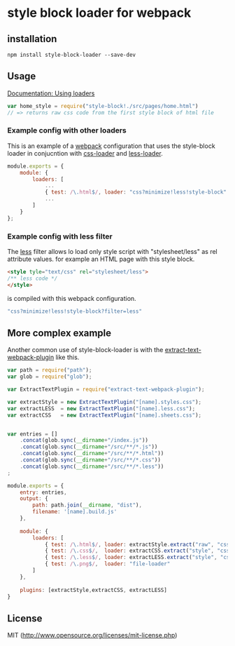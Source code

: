 # style block loader for webpack

## installation
`npm install style-block-loader --save-dev`

## Usage
[Documentation: Using loaders](http://webpack.github.io/docs/using-loaders.html)

``` javascript
var home_style = require("style-block!./src/pages/home.html")
// => returns raw css code from the first style block of html file
```
### Example config with other loaders
This is an example of a [webpack](https://www.npmjs.com/package/webpack)
configuration that uses the style-block loader in conjucntion with
[css-loader](https://www.npmjs.com/package/css-loader) and
[less-loader](https://www.npmjs.com/package/less-loader).

``` javascript
module.exports = {
    module: {
        loaders: [
            ...
            { test: /\.html$/, loader: "css?minimize!less!style-block"  },
            ...
        ]
    }
};
```

### Example config with less filter
The [less](http://lesscss.org/) filter allows lo load only style script with "stylesheet/less" as rel attribute values.
for example an HTML page with this style block.

``` html
<style tyle="text/css" rel="stylesheet/less">
/** less code */
</style>
```

is compiled with this webpack configuration.

``` javascript
"css?minimize!less!style-block?filter=less"
```

## More complex example
Another common use of style-block-loader is with the
[extract-text-webpack-plugin](https://www.npmjs.com/package/extract-text-webpack-plugin) like this.


``` javascript
var path = require("path");
var glob = require("glob");

var ExtractTextPlugin = require("extract-text-webpack-plugin");

var extractStyle = new ExtractTextPlugin("[name].styles.css");
var extractLESS  = new ExtractTextPlugin("[name].less.css");
var extractCSS   = new ExtractTextPlugin("[name].sheets.css");


var entries = []
    .concat(glob.sync(__dirname+"/index.js"))
    .concat(glob.sync(__dirname+"/src/**/*.js"))
    .concat(glob.sync(__dirname+"/src/**/*.html"))
    .concat(glob.sync(__dirname+"/src/**/*.css"))
    .concat(glob.sync(__dirname+"/src/**/*.less"))
;

module.exports = {
    entry: entries,
    output: {
        path: path.join(__dirname, "dist"),
        filename: '[name].build.js'
    },
    
    module: {
        loaders: [
            { test: /\.html$/, loader: extractStyle.extract("raw", "css?minimize!less!style-block") },
            { test: /\.css$/,  loader: extractCSS.extract("style", "css?minimize")                  },
            { test: /\.less$/, loader: extractLESS.extract("style", "css?minimize!less")            },
            { test: /\.png$/,  loader: "file-loader"                                                }
        ]
    },
    
    plugins: [extractStyle,extractCSS, extractLESS]
}
```
## License

MIT (http://www.opensource.org/licenses/mit-license.php)
